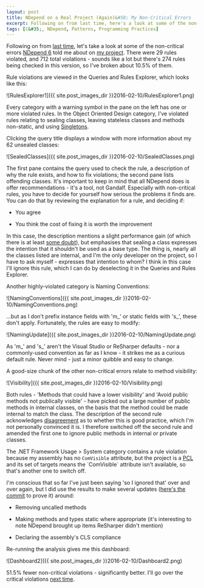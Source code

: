 ```yaml
---
layout: post
title: NDepend on a Real Project (Again)&#58; My Non-Critical Errors
excerpt: Following on from last time, here's a look at some of the non-critical errors NDepend 6 told me about on my project.
tags: [C&#35;, NDepend, Patterns, Programming Practices]
---
```


Following on from [last time](/ndepend-v6-new-features-on-real-project), let's take a look at some 
of the non-critical errors [NDepend 6](https://www.ndepend.com/ndepend-v6) told me about on 
[my project](https://github.com/AgileObjects/AgileMapper). There were 29 rules violated, and 712 
total violations - sounds like a lot but there's 274 rules being checked in this version, so I've 
broken about 10.5% of them.

Rule violations are viewed in the Queries and Rules Explorer, which looks like this:

![RulesExplorer1]({{ site.post_images_dir }}2016-02-10/RulesExplorer1.png)

Every category with a warning symbol in the pane on the left has one or more violated rules. In the
Object Oriented Design category, I've violated rules relating to sealing classes, leaving stateless
classes and methods non-static, and using [Singletons](https://en.wikipedia.org/wiki/Singleton_pattern).

Clicking the query title displays a window with more information about my 62 unsealed classes:

![SealedClasses]({{ site.post_images_dir }}2016-02-10/SealedClasses.png)

The first pane contains the query used to check the rule, a description of why the rule exists, and
how to fix violations; the second pane lists offending classes. It's important to keep in mind that
all NDepend does is offer recommendations - it's a tool, not Gandalf. Especially with non-critical 
rules, you have to decide for yourself how serious the problems it finds are. You can do that by 
reviewing the explanation for a rule, and deciding if:

- You agree

- You think the cost of fixing it is worth the improvement

In this case, the description mentions a slight performance gain (of which there is at least [some 
doubt](https://stackoverflow.com/questions/2134/do-sealed-classes-really-offer-performance-benefits)),
but emphasises that sealing a class expresses the intention that it shouldn't be used as a base 
type. The thing is, nearly all the classes listed are internal, and I'm the only developer on the 
project, so I have to ask myself - expresses that intention to whom? I think in this case I'll 
ignore this rule, which I can do by deselecting it in the Queries and Rules Explorer.

Another highly-violated category is Naming Conventions:

![NamingConventions]({{ site.post_images_dir }}2016-02-10/NamingConventions.png)

...but as I don't prefix instance fields with 'm_' or static fields with 's_', these don't apply. 
Fortunately, the rules are easy to modify:

![NamingUpdate]({{ site.post_images_dir }}2016-02-10/NamingUpdate.png)

As 'm_' and 's_' aren't the Visual Studio or ReSharper defaults - nor a commonly-used convention as
far as I know - it strikes me as a curious default rule. Never mind - just a minor quibble and easy
to change.

A good-size chunk of the other non-critical errors relate to method visibility:

![Visibility]({{ site.post_images_dir }}2016-02-10/Visibility.png)

Both rules - 'Methods that could have a lower visibility' and 'Avoid public methods not publically 
visible' - have picked out a large number of public methods in internal classes, on the basis that 
the method could be made internal to match the class. The description of the second rule 
acknowledges [disagreement](https://ericlippert.com/2014/09/15/internal-or-public) as to whether 
this is good practice, which I'm not personally convinced it is. I therefore switched off the 
second rule and amended the first one to ignore public methods in internal or private classes.

The .NET Framework Usage > System category contains a rule violation because my assembly has no
`ComVisible` attribute, but the project is a [PCL](https://msdn.microsoft.com/library/gg597391(v=vs.100).aspx)
and its set of targets means the `ComVisible` attribute isn't available, so that's another one to
switch off.

I'm conscious that so far I've just been saying 'so I ignored that' over and over again, but I did 
use the results to make several updates 
([here's the commit](https://github.com/AgileObjects/AgileMapper/commit/1d643f1237e4494feb8a25d3ddccc9a76ff948d5) 
to prove it) around:

- Removing uncalled methods

- Making methods and types static where appropriate (it's interesting to note NDepend brought up 
  items ReSharper didn't mention)

- Declaring the assembly's CLS compliance

Re-running the analysis gives me this dashboard:

![Dashboard2]({{ site.post_images_dir }}2016-02-10/Dashboard2.png)

51.5% fewer non-critical violations - significantly better. I'll go over the critical violations 
[next time](/ndepend-critical-errors-real-project).